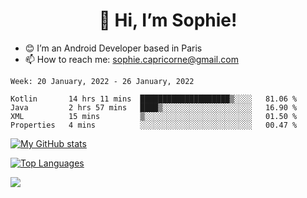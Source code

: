 <h1 align="center"> 👋 Hi, I’m Sophie! </h1>  

- 😊 I’m an Android Developer based in Paris
- 📫 How to reach me: sophie.capricorne@gmail.com


<!--START_SECTION:waka-->
```text
Week: 20 January, 2022 - 26 January, 2022

Kotlin       14 hrs 11 mins  ████████████████████▒░░░░   81.06 % 
Java         2 hrs 57 mins   ████▒░░░░░░░░░░░░░░░░░░░░   16.90 % 
XML          15 mins         ▒░░░░░░░░░░░░░░░░░░░░░░░░   01.50 % 
Properties   4 mins          ░░░░░░░░░░░░░░░░░░░░░░░░░   00.47 % 
```
<!--END_SECTION:waka-->

[![My GitHub stats](https://github-readme-stats.vercel.app/api?username=sophicapri&show_icons=true&theme=buefy)](https://github.com/anuraghazra/github-readme-stats)

[![Top Languages](https://github-readme-stats.vercel.app/api/top-langs/?username=sophicapri&langs_count=2&layout=compact)](https://github.com/anuraghazra/github-readme-stats)

![](https://github-readme-streak-stats.herokuapp.com/?user=sophicapri)
